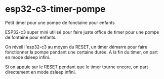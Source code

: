 # esp32-c3-timer-pompe
Petit timer pour une pompe de fonctaine pour enfants

ESP32-c3 super mini utilisé pour faire juste office de timer pour une pompe de fontaine pour enfants.

On réveil l'esp32-c3 au moyen du RESET, un timer démarre pour faire fonctionner la pompe pendant une certaine durée. A la fin du timer, on part en mode dsleep infini. 

Si on appuie sur le RESET pendant que le timer tourne encore, on part directement en mode dsleep infini.
